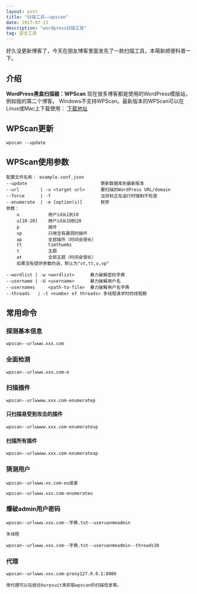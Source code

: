 ```yaml
---
layout: post
title: "扫描工具——wpscan"
date: 2017-07-13
description: "wordpress扫描工具"
tag: 安全工具
---
```

好久没更新博客了，今天在朋友博客里面发先了一款扫描工具，本萌新顺便科普一下。

## 介绍
<b>WordPress黑盒扫描器：WPScan</b>
现在很多博客都是使用的WordPress模版站，例如我的第二个博客。
Windows不支持WPScan。最新版本的WPScan可以在Linux或Mac上下载使用：
[下载地址](http://wpscan.org/)

## WPScan更新
```
wpscan --update
```

## WPScan使用参数
```
配置文件名称： example.conf.json
--update							更新数据库到最新版本
--url		 | -u <target url>		要扫描的WordPress URL/domain
--force 	 | -f					当目标正在运行时强制不检查
--enumerate  | -e [option(s)] 		枚举
参数：
	u 			用户id从1到10
	u[10-20] 	用户id从10到20
	p 			插件
	vp 			只用含有漏洞的插件
	ap			全部插件（时间会很长）
	tt			timthumbs
	t			主题
	at			全部主题（时间会很长）
	如果没有提供参数的话，默认为"vt,tt,u,vp"
```
```
--wordlist | -w <wordlist> 		暴力破解密码字典
--username | -U <username>		暴力破解用户名
--usernames 	<path-to-file>  暴力破解用户名字典
--threads   | -t <number of threads> 多线程请求时的线程数
```

## 常用命令
### 探测基本信息
```
wpscan--urlwww.xxx.com
```
### 全面检测
```
wpscan--urlwww.xxx.com-e
```
### 扫描插件
```
wpscan--urlwwww.xxx.com-enumeratep
```
#### 只扫描易受到攻击的插件
```
wpscan--urlwwww.xxx.com-enumeratevp
```
#### 扫描所有插件
```
wpscan--urlwwww.xxx.com-enumerateap
```
### 猜测用户
```
wpscan--urlwww.xx.com-eu或者

wpscan--urlwww.xxx.com-enumerateu
```
### 爆破admin用户密码
```
wpscan--urlwww.xxx.com--字典.txt--useruanmeadmin

多线程

wpscan--urlwww.xxx.com--字典.txt--useruanmeadmin--threads30
```
### 代理
```
wpscan--urlwww.xxx.com-proxy127.0.0.1:8080

用代理可以在结合burpsuit来抓取wpscan的扫描信息等。
```
